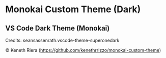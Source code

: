 # Monokai Custom Theme (Dark)
## VS Code Dark Theme (Monokai)

Credits: seansassenrath.vscode-theme-superonedark

&copy; Keneth Riera (https://github.com/kenethrrizzo/monokai-custom-theme)